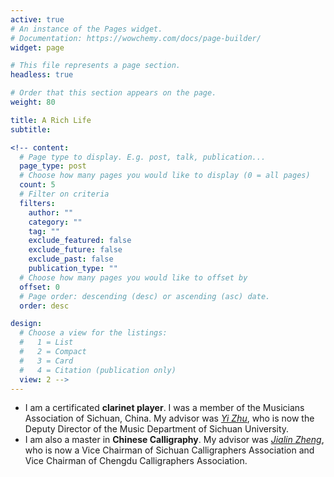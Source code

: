 ```yaml
---
active: true
# An instance of the Pages widget.
# Documentation: https://wowchemy.com/docs/page-builder/
widget: page

# This file represents a page section.
headless: true

# Order that this section appears on the page.
weight: 80

title: A Rich Life
subtitle:

<!-- content:
  # Page type to display. E.g. post, talk, publication...
  page_type: post
  # Choose how many pages you would like to display (0 = all pages)
  count: 5
  # Filter on criteria
  filters:
    author: ""
    category: ""
    tag: ""
    exclude_featured: false
    exclude_future: false
    exclude_past: false
    publication_type: ""
  # Choose how many pages you would like to offset by
  offset: 0
  # Page order: descending (desc) or ascending (asc) date.
  order: desc

design:
  # Choose a view for the listings:
  #   1 = List
  #   2 = Compact
  #   3 = Card
  #   4 = Citation (publication only)
  view: 2 -->
---
```

* I am a certificated **clarinet player**. I was a member of the Musicians Association of Sichuan, China. My advisor
was [*Yi Zhu*](https://baike.baidu.com/item/%E6%9C%B1%E6%AF%85/3178725), who is now the Deputy Director of the Music Department of Sichuan University.
* I am also a master in **Chinese Calligraphy**. My advisor was [*Jialin Zheng*](https://baike.baidu.com/item/%E9%83%91%E5%AE%B6%E6%9E%97/8612136), who is now a Vice Chairman of
Sichuan Calligraphers Association and Vice Chairman of Chengdu Calligraphers Association.